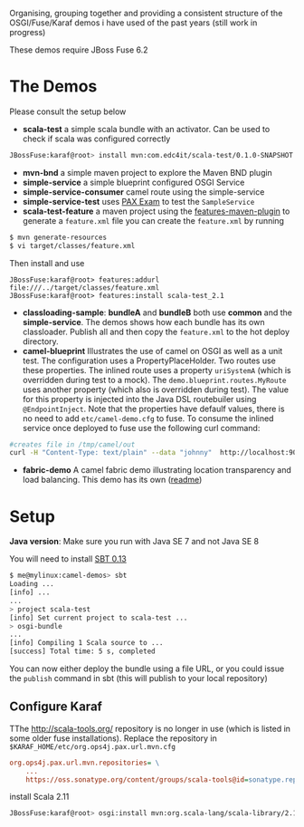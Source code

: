 Organising, grouping together and providing a consistent structure of the OSGI/Fuse/Karaf demos i have used of the past years (still work in progress)

These demos require JBoss Fuse 6.2

# The Demos

Please consult the setup below

- **scala-test** a simple scala bundle with an activator. Can be used to check if scala was configured correctly
```bash
JBossFuse:karaf@root> install mvn:com.edc4it/scala-test/0.1.0-SNAPSHOT
```
- **mvn-bnd** a simple maven project to explore the Maven BND plugin
- **simple-service** a simple blueprint configured OSGI Service
- **simple-service-consumer** camel route using the simple-service
- **simple-service-test** uses [PAX Exam](https://ops4j1.jira.com/wiki/display/PAXEXAM3/Documentation) to test the `SampleService`
- **scala-test-feature** a maven project using the [features-maven-plugin](http://karaf.apache.org/manual/latest-2.3.x/developers-guide/features-maven-plugin-generate.html) to generate a `feature.xml` file
you can create the `feature.xml` by running

```bash
$ mvn generate-resources
$ vi target/classes/feature.xml
```

Then install and use

```shell
JBossFuse:karaf@root> features:addurl file:///../target/classes/feature.xml
JBossFuse:karaf@root> features:install scala-test_2.1
```

- **classloading-sample**:  **bundleA** and **bundleB** both use **common** and the **simple-service**. The demos shows how each bundle has its
own classloader. Publish all and then copy the `feature.xml` to the hot deploy directory.
- **camel-blueprint** Illustrates the use of camel on OSGI as well as a unit test. The configuration uses a PropertyPlaceHolder. Two routes use these properties.
The inlined route uses a property `uriSystemA` (which is overridden during test to a mock). The `demo.blueprint.routes.MyRoute` uses another property (which also is overridden during test).
The value for this property is injected into the Java DSL routebuiler using `@EndpointInject`. Note that the properties have defaulf values, there is no need to add `etc/camel-demo.cfg` to fuse.
To consume the inlined service once deployed to fuse use the following curl command:
```bash
#creates file in /tmp/camel/out
curl -H "Content-Type: text/plain" --data "johnny"  http://localhost:9090/service
```

- **fabric-demo** A camel fabric demo illustrating location transparency and load balancing. This demo has its own  ([readme](fabric-demo/README.md))

# Setup

**Java version**: Make sure you run with Java SE 7 and not Java SE 8

You will need to install  [SBT 0.13](http://www.scala-sbt.org/download.html)

```bash
$ me@mylinux:camel-demos> sbt
Loading ...
[info] ...
...
> project scala-test
[info] Set current project to scala-test ...
> osgi-bundle
...
[info] Compiling 1 Scala source to ...
[success] Total time: 5 s, completed
```

You can now either deploy the bundle using a file URL, or you could issue the `publish` command in sbt (this will
publish to your local repository)


## Configure Karaf

TThe http://scala-tools.org/ repository is no longer in use (which is listed in some older fuse installations). Replace the repository in `$KARAF_HOME/etc/org.ops4j.pax.url.mvn.cfg`

```ini
org.ops4j.pax.url.mvn.repositories= \
    ...
    https://oss.sonatype.org/content/groups/scala-tools@id=sonatype.repo
```

install Scala 2.11

```bash
JBossFuse:karaf@root> osgi:install mvn:org.scala-lang/scala-library/2.11.5
```
